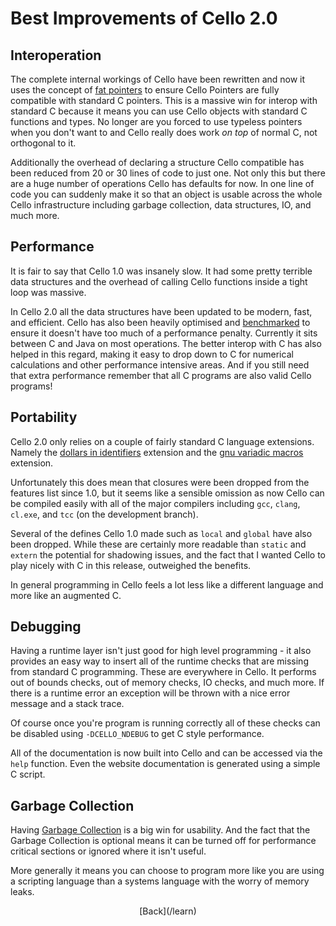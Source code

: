   <div class="row">
  <div class="col-xs-2 col-md-2"></div>
  <div class="col-xs-8 col-md-8">

# Best Improvements of Cello 2.0

## Interoperation

The complete internal workings of Cello have been rewritten and now it uses the 
concept of [fat pointers](/learn/a-fat-pointer-library) to ensure Cello 
Pointers are fully compatible with standard C pointers. This is a massive win 
for interop with standard C because it means you can use Cello objects with 
standard C functions and types. No longer are you forced to use typeless 
pointers when you don't want to and Cello really does work _on top_ of normal 
C, not orthogonal to it.
    
Additionally the overhead of declaring a structure Cello compatible has been 
reduced from 20 or 30 lines of code to just one. Not only this but there are a
huge number of operations Cello has defaults for now. In one line of code you 
can suddenly make it so that an object is usable across the whole Cello 
infrastructure including garbage collection, data structures, IO, and much 
more.


## Performance

It is fair to say that Cello 1.0 was insanely slow. It had some pretty terrible 
data structures and the overhead of calling Cello functions inside a tight loop 
was massive.

In Cello 2.0 all the data structures have been updated to be modern, fast, and 
efficient. Cello has also been heavily optimised and 
[benchmarked](/learn/benchmarks) to ensure it doesn't have too much of a 
performance penalty. Currently it sits between C and Java on most operations. 
The better interop with C has also helped in this regard, making it easy to 
drop down to C for numerical calculations and other performance intensive 
areas. And if you still need that extra performance remember that all C 
programs are also valid Cello programs!


## Portability

Cello 2.0 only relies on a couple of fairly standard C language extensions. 
Namely the 
[dollars in identifiers](https://gcc.gnu.org/onlinedocs/gcc/Dollar-Signs.html) 
extension and the
[gnu variadic macros](https://gcc.gnu.org/onlinedocs/cpp/Variadic-Macros.html) 
extension.

Unfortunately this does mean that closures were been dropped from the features 
list since 1.0, but it seems like a sensible omission as now Cello can be 
compiled easily with all of the major compilers including `gcc`, `clang`, 
`cl.exe`, and `tcc` (on the development branch).

Several of the defines Cello 1.0 made such as `local` and `global` have also 
been dropped. While these are certainly more readable than `static` and 
`extern` the potential for shadowing issues, and the fact that I wanted 
Cello to play nicely with C in this release, outweighed the benefits.

In general programming in Cello feels a lot less like a different language and 
more like an augmented C.


## Debugging

Having a runtime layer isn't just good for high level programming - it also 
provides an easy way to insert all of the runtime checks that are missing from 
standard C programming. These are everywhere in Cello. It performs out of 
bounds checks, out of memory checks, IO checks, and much more. If there is a 
runtime error an exception will be thrown with a nice error message and a 
stack trace.

Of course once you're program is running correctly all of these checks can be 
disabled using `-DCELLO_NDEBUG` to get C style performance.

All of the documentation is now built into Cello and can be accessed via 
the `help` function. Even the website documentation is generated using a simple 
C script.



## Garbage Collection

Having [Garbage Collection](/learn/garbage-collection) is a big win for 
usability. And the fact that the Garbage Collection is optional means it can 
be turned off for performance critical sections or ignored where it isn't 
useful.

More generally it means you can choose to program more like you are using a 
scripting language than a systems language with the worry of memory leaks.



  <p style="text-align:center;">
[Back](/learn)
  </p>

  </div>
  <div class="col-xs-2 col-md-2"></div>
  </div>
